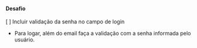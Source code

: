 #### Desafio
[ ] Incluir validação da senha no campo de login
  - Para logar, além do email faça a validação com a senha informada pelo usuário.